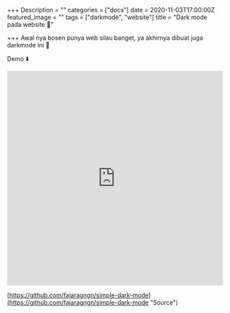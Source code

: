 +++
Description = ""
categories = ["docs"]
date = 2020-11-03T17:00:00Z
featured_image = ""
tags = ["darkmode", "website"]
title = "Dark mode pada website 🌚"

+++
Awal nya bosen punya web silau banget, ya akhirnya dibuat juga darkmode ini 🤠

Demo ⬇️

<iframe width="100%" height="500" src="https://fajaragngn.github.io/simple-dark-mode/" title="p" frameborder="0" allowfullscreen></iframe>

[https://github.com/fajaragngn/simple-dark-mode](https://github.com/fajaragngn/simple-dark-mode "Source")